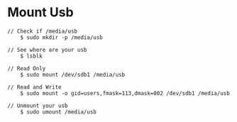 # Mount Usb
    // Check if /media/usb  
        $ sudo mkdir -p /media/usb

    // See where are your usb
        $ lsblk

    // Read Only 
        $ sudo mount /dev/sdb1 /media/usb

    // Read and Write
        $ sudo mount -o gid=users,fmask=113,dmask=002 /dev/sdb1 /media/usb

    // Unmount your usb
        $ sudo umount /media/usb
